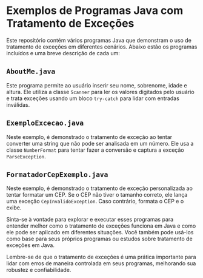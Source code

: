 # Exemplos de Programas Java com Tratamento de Exceções

Este repositório contém vários programas Java que demonstram o uso de tratamento de exceções em diferentes cenários. Abaixo estão os programas incluídos e uma breve descrição de cada um:

## `AboutMe.java`

Este programa permite ao usuário inserir seu nome, sobrenome, idade e altura. Ele utiliza a classe `Scanner` para ler os valores digitados pelo usuário e trata exceções usando um bloco `try-catch` para lidar com entradas inválidas.

## `ExemploExcecao.java`

Neste exemplo, é demonstrado o tratamento de exceção ao tentar converter uma string que não pode ser analisada em um número. Ele usa a classe `NumberFormat` para tentar fazer a conversão e captura a exceção `ParseException`.

## `FormatadorCepExemplo.java`

Neste exemplo, é demonstrado o tratamento de exceção personalizada ao tentar formatar um CEP. Se o CEP não tiver o tamanho correto, ele lança uma exceção `CepInvalidoException`. Caso contrário, formata o CEP e o exibe.

Sinta-se à vontade para explorar e executar esses programas para entender melhor como o tratamento de exceções funciona em Java e como ele pode ser aplicado em diferentes situações. Você também pode usá-los como base para seus próprios programas ou estudos sobre tratamento de exceções em Java.

Lembre-se de que o tratamento de exceções é uma prática importante para lidar com erros de maneira controlada em seus programas, melhorando sua robustez e confiabilidade.

